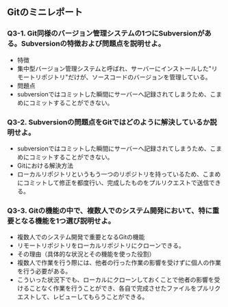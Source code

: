 ## Gitのミニレポート
### Q3-1. Git同様のバージョン管理システムの1つにSubversionがある。Subversionの特徴および問題点を説明せよ。
* 特徴
* 集中型バージョン管理システムと呼ばれ、サーバーにインストールした"リモートリポジトリ"だけが、ソースコードのバージョンを管理している。
* 問題点
* subversionではコミットした瞬間にサーバーへ記録されてしまうため、こまめにコミットすることができない。
### Q3-2. Subversionの問題点をGitではどのように解決しているか説明せよ。
* subversionではコミットした瞬間にサーバーへ記録されてしまうため、こまめにコミットすることができない。
* Gitにおける解決方法
* ローカルリポジトリというもう一つのリポジトリを持っているため、こまめにコミットして修正を都度行い、完成したものをプルリクエストで送信できる。
### Q3-3. Gitの機能の中で、複数人でのシステム開発において、特に重要となる機能を1つ選び説明せよ。
* 複数人でのシステム開発で重要となるGitの機能
* リモートリポジトリをローカルリポジトリにクローンできる。
* その理由（具体的な状況とその機能を使った役割）
* 複数人で作業を行う際には、他者の行った作業の影響を受けずに個人の作業を行う必要がある。
* こういった状況下でも、ローカルにクローンしておくことで他者の影響を受けることなく作業を行うことができ、各自で完成させたファイルをプルリクエストして、レビューしてもらうことができる。
